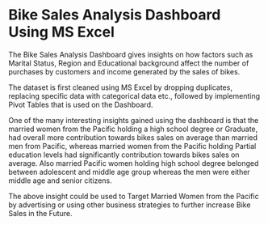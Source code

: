 # Bike Sales Analysis Dashboard Using MS Excel

The Bike Sales Analysis Dashboard gives insights on how factors such as Marital Status, Region and Educational background affect the number of purchases by customers and income generated by the sales of bikes.

The dataset is first cleaned using MS Excel by dropping duplicates, replacing specific data with categorical data etc., followed by implementing Pivot Tables that is used on the Dashboard.

One of the many interesting insights gained using the dashboard is that the married women from the Pacific holding a high school degree or Graduate, had overall more contribution towards bikes sales on average than married men from Pacific, whereas married women from the Pacific holding Partial education levels had significantly contribution towards bikes sales on average. Also married Pacific women holding high school degree belonged between adolescent and middle age group whereas the men were either middle age and senior citizens.

The above insight could be used to Target Married Women from the Pacific by advertising or using other business strategies to further increase Bike Sales in the Future.

